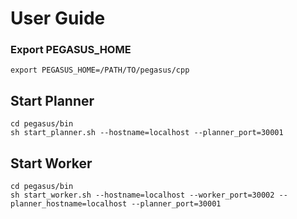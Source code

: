 # User Guide

### Export PEGASUS_HOME
```
export PEGASUS_HOME=/PATH/TO/pegasus/cpp
```

## Start Planner

```
cd pegasus/bin
sh start_planner.sh --hostname=localhost --planner_port=30001
```

## Start Worker

```
cd pegasus/bin
sh start_worker.sh --hostname=localhost --worker_port=30002 --planner_hostname=localhost --planner_port=30001
```